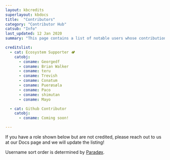 ```yaml
---
layout: kbcredits
superlayout: kbdocs
title:  "Contributors"
category: "Contributor Hub"
catsub: "Info"
last_updated: 12 Jan 2020
summary: "This page contains a list of notable users whose contributions have helped make the Wysc experience you know and love possible. The list may not be fully comprehensive."

creditslist:
  - cat: Ecosystem Supporter 🏕
    catobj:
      - coname: Georgedf
      - coname: Brian Walker
      - coname: teru
      - coname: Trevish
      - coname: Conatum
      - coname: Puerøsøla
      - coname: Paco
      - coname: shimutan
      - coname: Mayo

  - cat: Github Contributor
    catobj:
      - coname: Coming soon!

---
```


If you have a role shown below but are not credited, please reach out to us at our Docs page and we will update the listing!

Username sort order is determined by [Paradøx](../../about/legal/credits#parad%C3%B8x-texit).